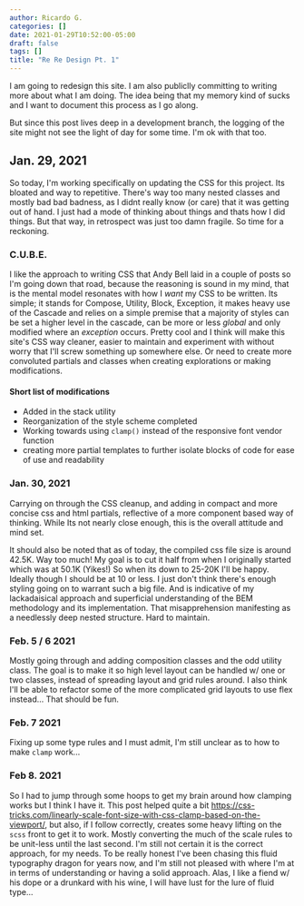 ```yaml
---
author: Ricardo G.
categories: []
date: 2021-01-29T10:52:00-05:00
draft: false
tags: []
title: "Re Re Design Pt. 1"
---
```


I am going to redesign this site. I am also publiclly committing to writing more about what I am doing. The idea being that my memory kind of sucks and I want to document this process as I go along.

But since this post lives deep in a development branch, the logging of the site might not see the light of day for some time. I'm ok with that too.

## Jan. 29, 2021

So today, I'm working specifically on updating the CSS for this project. Its bloated and way to repetitive. There's way too many nested classes and mostly bad bad badness, as I didnt really know (or care) that it was getting out of hand. I just had a mode of thinking about things and thats how I did things. But that way, in retrospect was just too damn fragile. So time for a reckoning.

### C.U.B.E.

I like the approach to writing CSS that Andy Bell laid in a couple of posts so I'm going down that road, because the reasoning is sound in my mind, that is the mental model resonates with how I _want_ my CSS to be written. Its simple; it stands for Compose, Utility, Block, Exception, it makes heavy use of the Cascade and relies on a simple premise that a majority of styles can be set a higher level in the cascade, can be more or less _global_ and only modified where an _exception_ occurs. Pretty cool and I think will make this site's CSS way cleaner, easier to maintain and experiment with without worry that I'll screw something up somewhere else. Or need to create more convoluted partials and classes when creating explorations or making modifications.

#### Short list of modifications

- Added in the stack utility
- Reorganization of the style scheme completed
- Working towards using `clamp()` instead of the responsive font vendor function
- creating more partial templates to further isolate blocks of code for ease of use and readability

### Jan. 30, 2021

Carrying on through the CSS cleanup, and adding in compact and more concise css and html partials, reflective of a more component based way of thinking. While Its not nearly close enough, this is the overall attitude and mind set.

It should also be noted that as of today, the compiled css file size is around 42.5K. Way too much! My goal is to cut it half from when I originally started which was at 50.1K (Yikes!) So when its down to 25-20K I'll be happy. Ideally though I should be at 10 or less. I just don't think there's enough styling going on to warrant such a big file. And is indicative of my lackadaisical approach and superficial understanding of the BEM methodology and its implementation. That misapprehension manifesting as a needlessly deep nested structure. Hard to maintain.

### Feb. 5 / 6 2021

Mostly going through and adding composition classes and the odd utility class. The goal is to make it so high level layout can be handled w/ one or two classes, instead of spreading layout and grid rules around. I also think I'll be able to refactor some of the more complicated grid layouts to use flex instead... That should be fun.

### Feb. 7 2021

Fixing up some type rules and I must admit, I'm still unclear as to how to make `clamp` work...

### Feb 8. 2021

So I had to jump through some hoops to get my brain around how clamping works but I think I have it. This post helped quite a bit <https://css-tricks.com/linearly-scale-font-size-with-css-clamp-based-on-the-viewport/>, but also, if I follow correctly, creates some heavy lifting on the `scss` front to get it to work. Mostly converting the much of the scale rules to be unit-less until the last second. I'm still not certain it is the correct approach, for my needs. To be really honest I've been chasing this fluid typography dragon for years now, and I'm still not pleased with where I'm at in terms of understanding or having a solid approach. Alas, I like a fiend w/ his dope or a drunkard with his wine, I will have lust for the lure of fluid type...

